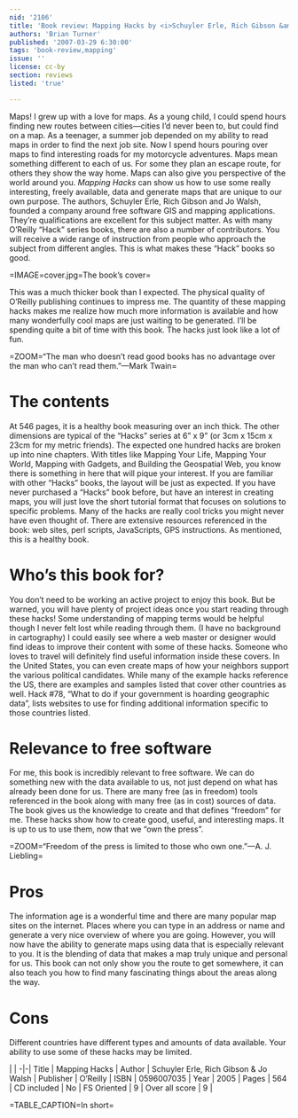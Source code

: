 ```yaml
---
nid: '2106'
title: 'Book review: Mapping Hacks by <i>Schuyler Erle, Rich Gibson &amp; Jo Walsh</i>'
authors: 'Brian Turner'
published: '2007-03-29 6:30:00'
tags: 'book-review,mapping'
issue: ''
license: cc-by
section: reviews
listed: 'true'

---
```

Maps! I grew up with a love for maps. As a young child, I could spend hours finding new routes between cities—cities I’d never been to, but could find on a map. As a teenager, a summer job depended on my ability to read maps in order to find the next job site. Now I spend hours pouring over maps to find interesting roads for my motorcycle adventures. Maps mean something different to each of us. For some they plan an escape route, for others they show the way home. Maps can also give you perspective of the world around you. _Mapping Hacks_ can show us how to use some really interesting, freely available, data and generate maps that are unique to our own purpose. The authors, Schuyler Erle, Rich Gibson and Jo Walsh, founded a company around free software GIS and mapping applications. They’re qualifications are excellent for this subject matter. As with many O’Reilly “Hack” series books, there are also a number of contributors. You will receive a wide range of instruction from people who approach the subject from different angles. This is what makes these “Hack” books so good.


=IMAGE=cover.jpg=The book’s cover=

This was a much thicker book than I expected. The physical quality of O’Reilly publishing continues to impress me. The quantity of these mapping hacks makes me realize how much more information is available and how many wonderfully cool maps are just waiting to be generated. I’ll be spending quite a bit of time with this book. The hacks just look like a lot of fun.


=ZOOM=“The man who doesn’t read good books has no advantage over the man who can’t read them.”—Mark Twain=


# The contents

At 546 pages, it is a healthy book measuring over an inch thick. The other dimensions are typical of the “Hacks” series at 6” x 9” (or 3cm x 15cm x 23cm for my metric friends). The expected one hundred hacks are broken up into nine chapters. With titles like Mapping Your Life, Mapping Your World, Mapping with Gadgets, and Building the Geospatial Web, you know there is something in here that will pique your interest. If you are familiar with other “Hacks” books, the layout will be just as expected. If you have never purchased a “Hacks” book before, but have an interest in creating maps, you will just love the short tutorial format that focuses on solutions to specific problems. Many of the hacks are really cool tricks you might never have even thought of. There are extensive resources referenced in the book: web sites, perl scripts, JavaScripts, GPS instructions. As mentioned, this is a healthy book.


# Who’s this book for?

You don’t need to be working an active project to enjoy this book. But be warned, you will have plenty of project ideas once you start reading through these hacks! Some understanding of mapping terms would be helpful though I never felt lost while reading through them. (I have no background in cartography) I could easily see where a web master or designer would find ideas to improve their content with some of these hacks. Someone who loves to travel will definitely find useful information inside these covers. In the United States, you can even create maps of how your neighbors support the various political candidates. While many of the example hacks reference the US, there are examples and samples listed that cover other countries as well. Hack #78, “What to do if your government is hoarding geographic data”, lists websites to use for finding additional information specific to those countries listed.


# Relevance to free software

For me, this book is incredibly relevant to free software. We can do something new with the data available to us, not just depend on what has already been done for us. There are many free (as in freedom) tools referenced in the book along with many free (as in cost) sources of data. The book gives us the knowledge to create and that defines “freedom” for me. These hacks show how to create good, useful, and interesting maps. It is up to us to use them, now that we “own the press”.


=ZOOM=“Freedom of the press is limited to those who own one.”—A. J. Liebling=


# Pros

The information age is a wonderful time and there are many popular map sites on the internet. Places where you can type in an address or name and generate a very nice overview of where you are going. However, you will now have the ability to generate maps using data that is especially relevant to you. It is the blending of data that makes a map truly unique and personal for us. This book can not only show you the route to get somewhere, it can also teach you how to find many fascinating things about the areas along the way.


# Cons

Different countries have different types and amounts of data available. Your ability to use some of these hacks may be limited.


 | |
-|-|
Title | Mapping Hacks | 
Author | Schuyler Erle, Rich Gibson & Jo Walsh | 
Publisher | O’Reilly | 
ISBN | 0596007035 | 
Year | 2005 | 
Pages | 564 | 
CD included | No | 
FS Oriented | 9 | 
Over all score | 9 | 

=TABLE_CAPTION=In short=

